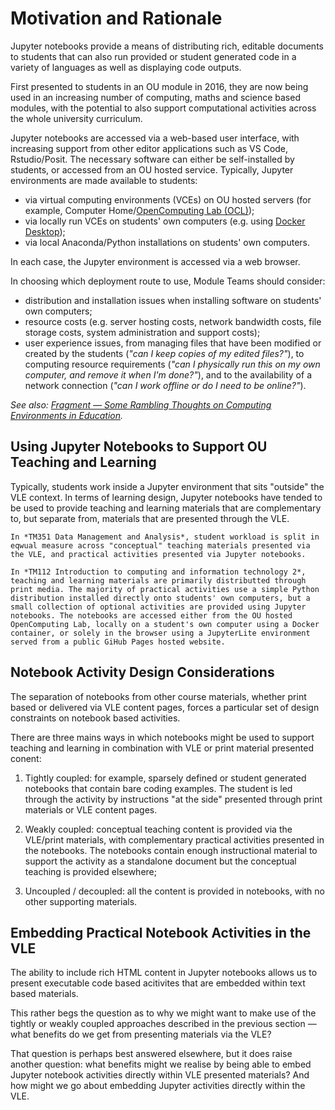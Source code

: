 # Motivation and Rationale

Jupyter notebooks provide a means of distributing rich, editable documents to students that can also run provided or student generated code in a variety of languages as well as displaying code outputs.

First presented to students in an OU module in 2016, they are now being used in an increasing number of computing, maths and science based modules, with the potential to also support computational activities across the whole university curriculum.

Jupyter notebooks are accessed via a web-based user interface, with increasing support from other editor applications such as VS Code, Rstudio/Posit. The necessary software can either be self-installed by students, or accessed from an OU hosted service. Typically, Jupyter environments are made available to students:

- via virtual computing environments (VCEs) on OU hosted servers (for example, Computer Home/[OpenComputing Lab (OCL)](https://docs.ocl.open.ac.uk/container-launcher/user/));
- via locally run VCEs on students' own computers (e.g. using [Docker Desktop](https://docs.docker.com/desktop/));
- via local Anaconda/Python installations on students' own computers.

In each case, the Jupyter environment is accessed via a web browser.

In choosing which deployment route to use, Module Teams should consider:

- distribution and installation issues when installing software on students' own computers;
- resource costs (e.g. server hosting costs, network bandwidth costs, file storage costs, system administration and support costs);
- user experience issues, from managing files that have been modified or created by the students (*"can I keep copies of my edited files?"*), to computing resource requirements (*"can I physically run this on my own computer, and remove it when I'm done?"*), and to the availability of a network connection (*"can I work offline or do I need to be online?"*).

*See also: [Fragment — Some Rambling Thoughts on Computing Environments in Education](https://blog.ouseful.info/2019/03/20/fragment-some-rambling-thoughts-on-computing-environments-in-education/).*

## Using Jupyter Notebooks to Support OU Teaching and Learning

Typically, students work inside a Jupyter environment that sits "outside" the VLE context. In terms of learning design, Jupyter notebooks have tended to be used to provide teaching and learning materials that are complementary to, but separate from, materials that are presented through the VLE.

```{admonition} Jupyter Notebooks in TM351
In *TM351 Data Management and Analysis*, student workload is split in eqwual measure across "conceptual" teaching materials presented via the VLE, and practical activities presented via Jupyter notebooks.
```

```{admonition} Jupyter Notebooks in TM112
In *TM112 Introduction to computing and information technology 2*, teaching and learning materials are primarily distributted through print media. The majority of practical activities use a simple Python distribution installed directly onto students' own computers, but a small collection of optional activities are provided using Jupyter notebooks. The notebooks are accessed either from the OU hosted OpenComputing Lab, locally on a student's own computer using a Docker container, or solely in the browser using a JupyterLite environment served from a public GiHub Pages hosted website.
```

## Notebook Activity Design Considerations

The separation of notebooks from other course materials, whether print based or delivered via VLE content pages, forces a particular set of design constraints on notebook based activities.

There are three mains ways in which notebooks might be used to support teaching and learning in combination with VLE or print material presented conent:

1. Tightly coupled: for example, sparsely defined or student generated notebooks that contain bare coding examples. The student is led through the activity by instructions "at the side" presented through print materials or VLE content pages.

2. Weakly coupled: conceptual teaching content is provided via the VLE/print materials, with complementary practical activities presented in the notebooks. The notebooks contain enough instructional material to support the activity as a standalone document but the conceptual teaching is provided elsewhere;

3. Uncoupled / decoupled: all the content is provided in notebooks, with no other supporting materials.

## Embedding Practical Notebook Activities in the VLE

The ability to include rich HTML content in Jupyter notebooks allows us to present executable code based acitivites that are embedded within text based materials.

This rather begs the question as to why we might want to make use of the tightly or weakly coupled approaches described in the previous section — what benefits do we get from presenting materials via the VLE?

That question is perhaps best answered elsewhere, but it does raise another question: what benefits might we realise by being able to embed Jupyter notebook activities directly within VLE presented materials? And how might we go about embedding Jupyter activities directly within the VLE.

## 